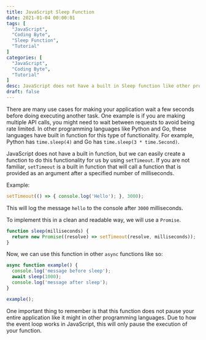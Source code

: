 ```yaml
---
title: JavaScript Sleep Function
date: 2021-01-04 00:00:01
tags: [
  "JavaScript",
  "Coding Byte",
  "Sleep Function",
  "Tutorial"
]
categories: [
  "JavaScript",
  "Coding Byte",
  "Tutorial"
]
desc: JavaScript does not have a built in Sleep function like other programming languages. See how you can implement our your own function.
draft: false
---
```


There are many use cases for making your application wait a few seconds before doing executing another task. One example is if you are making multiple API calls, you might need to wait between requests to avoid being rate limited. In other programming languages like Python and Go, these languages have built in function for this type of functionality. For example, Python has `time.sleep(4)` and Go has `time.sleep(3 * time.Second)`.

JavaScript does not have a built in function, but we can easily create a function to do this functionality for us by using `setTimeout`. If you are not familiar, `setTimeout` is a built in function that will call a function that is provided as an argument after a specified number of milliseconds.

Example:

```javascript
setTimeout(() => { console.log('Hello'); }, 3000);
```

This will log the message `hello` to the console after `3000` milliseconds.

To implement this in a clean and readable way, we will use a `Promise`.

```javascript
function sleep(milliseconds) {
  return new Promise((resolve) => setTimeout(resolve, milliseconds));
}
```

Now, we can use this function in other `async` functions like so:

```javascript
async function example() {
  console.log('message before sleep');
  await sleep(1000);
  console.log('message after sleep');
}

example();
```

One important thing to remember is that this function does not pause your entire application like it might in other programming languages. Due to how the event loop works in JavaScript, this will only pause the execution of your function.
